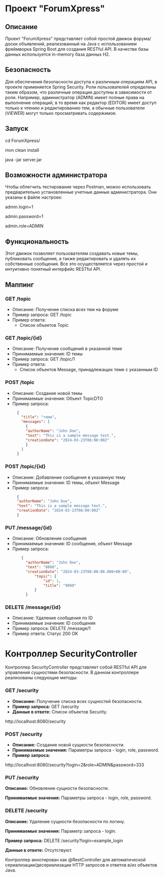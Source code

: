 # Проект "ForumXpress"

## Описание
Проект "ForumXpress" представляет собой простой движок форума/доски объявлений, реализованный на Java с использованием фреймворка Spring Boot для создания RESTful API. В качестве базы данных используется in-memory база данных H2.

## Безопасность
Для обеспечения безопасности доступа к различным операциям API, в проекте применяется Spring Security. Роли пользователей определены таким образом, что различные операции доступны в зависимости от роли. Например, администратор (ADMIN) имеет полные права на выполнение операций, в то время как редактор (EDITOR) имеет доступ только к чтению и редактированию тем, а обычные пользователи (VIEWER) могут только просматривать содержимое.

## Запуск 

cd ForumXpress/

mvn clean install

java -jar server.jar

## Возможности администратора
Чтобы облегчить тестирование через Postman, можно использовать предварительно установленные учетные данные администратора. Они указаны в файле настроек:


admin.login=1

admin.password=1

admin.role=ADMIN


## Функциональность
Этот движок позволяет пользователям создавать новые темы, публиковать сообщения, а также редактировать и удалять их собственные сообщения. Все это осуществляется через простой и интуитивно понятный интерфейс RESTful API.

## Маппинг

### GET /topic
- Описание: Получение списка всех тем на форуме
- Пример запроса: GET /topic
- Пример ответа:
  - Список объектов Topic
  
### GET /topic/{id}
- Описание: Получение сообщений в указанной теме
- Принимаемые значения: ID темы
- Пример запроса: GET /topic/1
- Пример ответа:
  - Список объектов Message, принадлежащих теме с указанным ID
  
### POST /topic
- Описание: Создание новой темы
- Принимаемые значения: Объект TopicDTO
- Пример запроса:
  ```json
    {
      "title": "тема",
      "messages": [
        {
        "authorName": "John Doe",
        "text": "This is a sample message text.",
        "creationDate": "2024-03-23T08:00:00Z"
        }
      ]
    }

### POST /topic/{id}
- Описание: Добавление сообщения в указанную тему
- Принимаемые значения: ID темы, объект Message
- Пример запроса:
  ```json
    {
    "authorName": "John Doe",
    "text": "This is a sample message text.",
    "creationDate": "2024-03-23T08:00:00Z"
    }

### PUT /message/{id}
- Описание: Обновление сообщения
- Принимаемые значения: ID сообщения, объект Message
- Пример запроса:
  ```json
      {
        "authorName": "John Doe",
        "text": "8888",
        "creationDate": "2024-03-23T08:00:00.000+00:00",
            "topic": {
                "id": 1,
                "title": "9999"
            }
        }

### DELETE /message/{id}
- Описание: Удаление сообщения по ID
- Принимаемые значения: ID сообщения
- Пример запроса: DELETE /message/1
- Пример ответа: Статус 200 OK

# Контроллер SecurityController

Контроллер SecurityController представляет собой RESTful API для управления сущностями безопасности. В данном контроллере реализованы следующие методы:

### GET /security
- **Описание:** Получение списка всех сущностей безопасности.
- **Пример запроса:** GET /security
- **Данные в ответе:** Список объектов Security.

http://localhost:8080/security

### POST /security
- **Описание:** Создание новой сущности безопасности.
- **Принимаемые значения:** Параметры запроса - login, role, password.
- **Пример запроса:**

http://localhost:8080/security?login=2&role=ADMIN&password=333

### PUT /security

**Описание:** Обновление сущности безопасности.

**Принимаемые значения:** Параметры запроса - login, role, password.


### DELETE /security

**Описание:** Удаление сущности безопасности по логину.

**Принимаемые значения:** Параметр запроса - login.

**Пример запроса:** DELETE /security?login=example_login

**Данные в ответе:** Отсутствуют.

Контроллер аннотирован как @RestController для автоматической сериализации/десериализации HTTP запросов и ответов в/из объектов Java.


